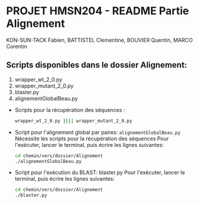 # PROJET HMSN204 - README Partie Alignement
KON-SUN-TACK Fabien, BATTISTEL Clementine, BOUVIER Quentin, MARCO Corentin

## Scripts disponibles dans le dossier Alignement:
1. wrapper_wt_2_0.py
1. wrapper_mutant_2_0.py
1. blaster.py
1. alignementGlobalBeau.py

- Scripts pour la récupération des séquences : 
	```bash
	wrapper_wt_2_0.py |||| wrapper_mutant_2_0.py
	```


- Script pour l'alignement global par paires: ```alignementGlobalBeau.py```
	Nécessite les scripts pour la récupération des séquences
	Pour l'exécuter, lancer le terminal, puis écrire les lignes suivantes:
	```bash
	cd chemin/vers/dossier/Alignement
	./alignementGlobalBeau.py
	```

- Script pour l'exécution du BLAST: blaster.py
	Pour l'exécuter, lancer le terminal, puis écrire les lignes suivantes:
	```bash
	cd chemin/vers/dossier/Alignement
	./blaster.py
	```
